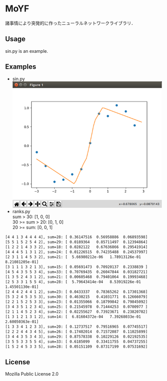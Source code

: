 # MoYF
諸事情により突発的に作ったニューラルネットワークライブラリ．
## Usage
sin.py is an example.
## Examples
* sin.py  
![sin.py](imgs/sin.png)
* ranks.py  
sum > 30:       [1, 0, 0]  
30 >= sum > 20: [0, 1, 0]  
20 >= sum:      [0, 0, 1]  

```
[4 4 1 3 4 4 4 4], sum=28: [ 0.36147516  0.56958886  0.06893598]
[5 5 1 5 2 5 4 2], sum=29: [ 0.0189364   0.85711497  0.12394864]
[1 2 2 1 4 3 3 2], sum=18: [ 0.0282122   0.67636866  0.29541914]
[4 4 4 5 1 3 1 2], sum=24: [ 0.01226515  0.74235488  0.24537997]
[2 3 1 1 4 5 3 2], sum=21: [  5.66980212e-06   1.78913126e-01   8.21081205e-01]
[3 1 1 1 3 2 1 3], sum=15: [ 0.05691473  0.70920137  0.2338839 ]
[4 5 4 3 5 5 3 4], sum=33: [ 0.70769435  0.26047844  0.03182721]
[1 3 5 2 4 3 1 2], sum=21: [ 0.00605468  0.79401064  0.19993468]
[2 5 3 3 1 5 5 4], sum=28: [  5.79643414e-04   8.53919226e-01   1.45501130e-01]
[2 4 4 2 4 4 1 2], sum=23: [ 0.0433337   0.78365262  0.17301368]
[5 3 2 4 5 3 5 3], sum=30: [ 0.4630215   0.41031771  0.12666079]
[2 2 1 5 2 5 3 3], sum=23: [ 0.01355066  0.18799842  0.79845092]
[3 4 3 5 1 2 3 4], sum=25: [ 0.21545978  0.71444253  0.0700977 ]
[2 1 1 4 5 2 3 4], sum=22: [ 0.02255627  0.73923671  0.23820702]
[1 3 1 2 1 3 1 2], sum=14: [  6.81604372e-04   7.39268033e-01   2.60050363e-01]
[1 3 3 4 1 2 3 3], sum=20: [ 0.12737517  0.79516965  0.07745517]
[2 2 2 4 4 3 4 5], sum=26: [ 0.17402014  0.71572087  0.11025899]
[3 4 4 3 5 3 4 3], sum=29: [ 0.87578338  0.10229126  0.02192535]
[3 5 5 3 3 5 5 4], sum=33: [ 0.6185099   0.33411755  0.04737255]
[1 5 2 4 5 3 3 5], sum=28: [ 0.05151109  0.87317199  0.07531692]
```


## License
Mozilla Public License 2.0
